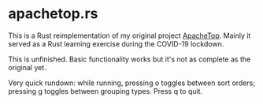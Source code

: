 # apachetop.rs

This is a Rust reimplementation of my original project [ApacheTop](https://github.com/tessus/apachetop). Mainly it served as a Rust learning exercise during the COVID-19 lockdown.

This is unfinished. Basic functionality works but it's not as complete as the original yet.

Very quick rundown: while running, pressing o toggles between sort orders; pressing g toggles between grouping types. Press q to quit.

